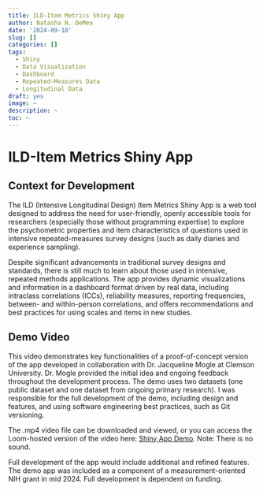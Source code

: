 ```yaml
---
title: ILD-Item Metrics Shiny App
author: Natasha N. DeMeo
date: '2024-09-18'
slug: []
categories: []
tags:
  - Shiny
  - Data Visualization
  - Dashboard
  - Repeated-Measures Data
  - Longitudinal Data
draft: yes
image: ~
description: ~
toc: ~
---
```


# ILD-Item Metrics Shiny App

## Context for Development

The ILD (Intensive Longitudinal Design) Item Metrics Shiny App is a web tool designed to address the need for user-friendly, openly accessible tools for researchers (especially those without programming expertise) to explore the psychometric properties and item characteristics of questions used in intensive repeated-measures survey designs (such as daily diaries and experience sampling). 

Despite significant advancements in traditional survey designs and standards, there is still much to learn about those used in intensive, repeated methods applications. The app provides dynamic visualizations and information in a dashboard format driven by real data, including intraclass correlations (ICCs), reliability measures, reporting frequencies, between- and within-person correlations, and offers recommendations and best practices for using scales and items in new studies.

## Demo Video

This video demonstrates key functionalities of a proof-of-concept version of the app developed in collaboration with Dr. Jacqueline Mogle at Clemson University. Dr. Mogle provided the initial idea and ongoing feedback throughout the development process. The demo uses two datasets (one public dataset and one dataset from ongoing primary research). I was responsible for the full development of the demo, including design and features, and using software engineering best practices, such as Git versioning.

The .mp4 video file can be downloaded and viewed, or you can access the Loom-hosted version of the video here:
[Shiny App Demo](https://www.loom.com/share/1877dfa78bfd4320ae6bdad3a072db65?sid=b16c8d0b-470d-4776-af11-3397c8c7afff). Note: There is no sound.

Full development of the app would include additional and refined features. The demo app was included as a component of a measurement-oriented NIH grant in mid 2024. Full development is dependent on funding. 